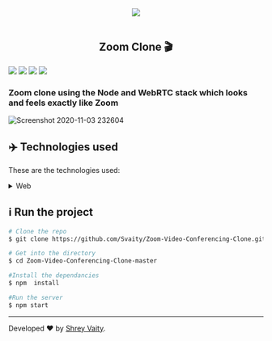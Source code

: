 <div align="center">
   <img src="https://www.denairusd.org/__ccms_cepicture_images/6b810714-b5de-49c2-9936-f4c00945b18d.png"/>
</div>

<br />

<h2 align="center">
    Zoom Clone 🎬
</h2>

![](https://img.shields.io/github/languages/count/Svaity/Whatsapp-clone-MERN?color=%128C7E) ![](https://img.shields.io/github/languages/top/Svaity/Whatsapp-clone-MERN?color=%128C7E) ![](https://img.shields.io/github/repo-size/Svaity/Whatsapp-clone-MERN?color=%128C7E) ![](https://img.shields.io/github/last-commit/Svaity/Whatsapp-clone-MERN?color=%128C7E)





### Zoom clone using the Node and WebRTC stack which looks and feels exactly like Zoom 

 <p align="center">
   
  ![Screenshot 2020-11-03 232604](https://user-images.githubusercontent.com/43662680/98069292-695c8f00-1e2c-11eb-972a-85d20e18a910.png)

</p>

 ## :airplane: Technologies used

These are the technologies used:

<details>
  <summary>Web</summary>

-   [React](https://pt-br.reactjs.org/)
- [MongoDB]()
- [Express]()
-   [Styled Components](https://styled-components.com/)
-   [Material-UI/core](https://material-ui.com/pt/)
-   [Material-UI/icons](https://material-ui.com/pt/components/material-icons/#material-icons)
- [React Flip Move](https://github.com/joshwcomeau/react-flip-move)
- [Firebase](https://firebase.google.com/)
-   [VS Code](https://code.visualstudio.com/)

</details>

## :information_source: Run the project

```bash
# Clone the repo
$ git clone https://github.com/Svaity/Zoom-Video-Conferencing-Clone.git

# Get into the directory
$ cd Zoom-Video-Conferencing-Clone-master

#Install the dependancies
$ npm  install

#Run the server
$ npm start

```

---

Developed  ❤️ by <a href="https://www.linkedin.com/in/shreyvaity/">Shrey Vaity</a>.

